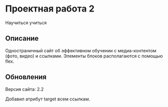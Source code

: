 Проектная работа 2
==================

Научиться учиться

Описание
--------

Одностраничный сайт об эффективном обучении с медиа-контентом (фото, видео) и ссылками. Элементы блоков располагаются с помощью flex.

Обновления
----------
Версия сайта: 2.2

Добавил атрибут target всем ссылкам.